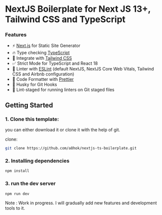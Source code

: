 # NextJS Boilerplate for Next JS 13+, Tailwind CSS and TypeScript

### Features

- ⚡ [Next.js](https://nextjs.org) for Static Site Generator
- 🔥 Type checking [TypeScript](https://www.typescriptlang.org)
- 💎 Integrate with [Tailwind CSS](https://tailwindcss.com)
- ✅ Strict Mode for TypeScript and React 18
- 📏 Linter with [ESLint](https://eslint.org) (default NextJS, NextJS Core Web Vitals, Tailwind CSS and Airbnb configuration)
- 💖 Code Formatter with [Prettier](https://prettier.io)
- 🦊 Husky for Git Hooks
- 🚫 Lint-staged for running linters on Git staged files

## Getting Started

### 1. Clone this template:
 you can either download it or clone it with the help of git. 
 
 clone:
 ```bash 
 git clone https://github.com/a8hok/nextjs-ts-boilerplate.git
 ```

### 2. Installing dependencies 

```bash
npm install
```
### 3. run the dev server

```bash
npm run dev
```
Note : Work in progress. I will gradually add new features and development tools to it. 

